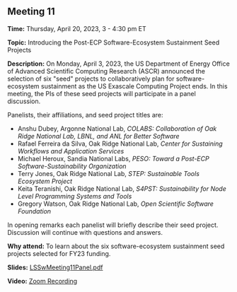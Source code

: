 ## Meeting 11

**Time:** Thursday, April 20, 2023, 3 - 4:30 pm ET

**Topic:** Introducing the Post-ECP Software-Ecosystem Sustainment Seed Projects

**Description:** On Monday, April 3, 2023, the US Department of Energy Office of Advanced Scientific Computing Research (ASCR) announced the selection of six "seed" projects to collaboratively plan for software-ecosystem sustainment as the US Exascale Computing Project ends.  In this meeting, the PIs of these seed projects will participate in a panel discussion.


Panelists, their affiliations, and seed project titles are:

- Anshu Dubey, Argonne National Lab, _COLABS: Collaboration of Oak Ridge National Lab, LBNL, and ANL for Better Software_
- Rafael Ferreira da Silva, Oak Ridge National Lab, _Center for Sustaining Workflows and Application Services_
- Michael Heroux, Sandia National Labs, _PESO: Toward a Post-ECP Software-Sustainability Organization_
- Terry Jones, Oak Ridge National Lab, _STEP: Sustainable Tools Ecosystem Project_
- Keita Teranishi, Oak Ridge National Lab, _S4PST: Sustainability for Node Level Programming Systems and Tools_
- Gregory Watson, Oak Ridge National Lab, _Open Scientific Software Foundation_

In opening remarks each panelist will briefly describe their seed project.  Discussion will continue with questions and answers.

**Why attend:** To learn about the six software-ecosystem sustainment seed projects selected for FY23 funding.

**Slides:** [LSSwMeeting11Panel.pdf](../files/LSSwMeeting11Panel.pdf)

**Video:** [Zoom Recording](https://exascaleproject.zoomgov.com/rec/share/7RqWhiWbxNa2ityV2-WnBHSohuKmOVPBIEuNMDf45M1Zb-D7AkVqzRR8_8g5YCk6.L3d58syFq_ItaaiU?startTime=1682017208000)
